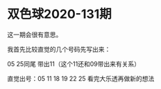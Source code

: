 # 双色球2020-131期

这一期会很有意思。

我首先比较直觉的几个号码先写出来：

05 25同尾
带出11（这个11还和09带出来有关系）

直觉出号：05 11 18 19 22 25
看完大乐透再做新的想法
 